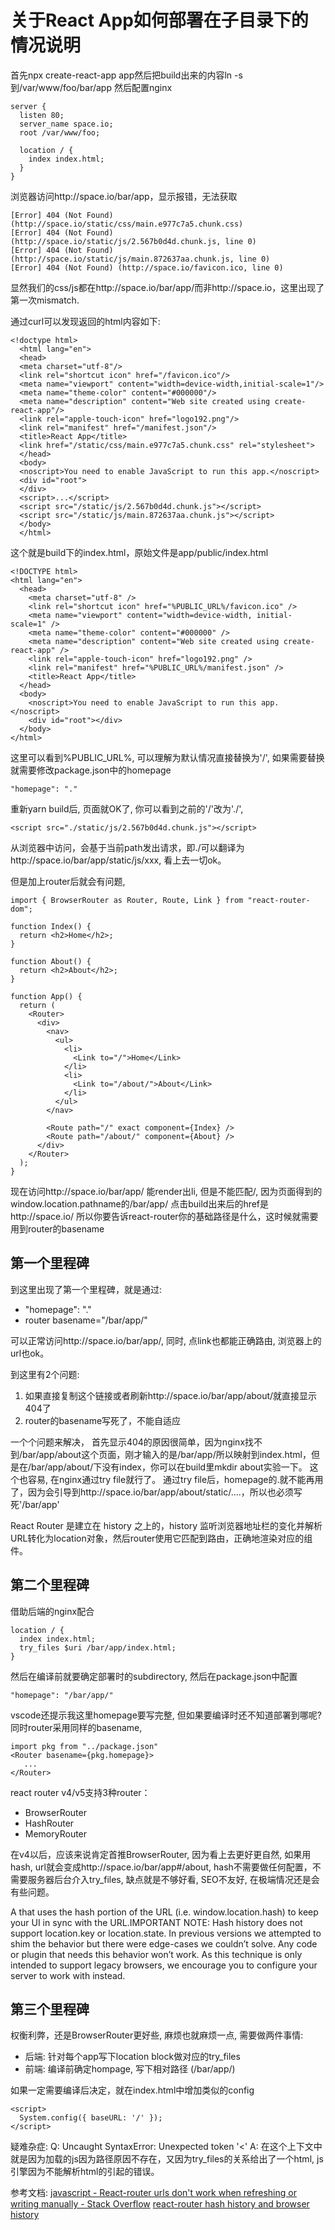 # 关于React App如何部署在子目录下的情况说明

首先npx create-react-app app然后把build出来的内容ln -s到/var/www/foo/bar/app
然后配置nginx
```
server {
  listen 80;
  server_name space.io;
  root /var/www/foo;

  location / {
    index index.html;
  }
}
```
浏览器访问http://space.io/bar/app，显示报错，无法获取
```
[Error] 404 (Not Found) (http://space.io/static/css/main.e977c7a5.chunk.css)
[Error] 404 (Not Found) (http://space.io/static/js/2.567b0d4d.chunk.js, line 0)
[Error] 404 (Not Found) (http://space.io/static/js/main.872637aa.chunk.js, line 0)
[Error] 404 (Not Found) (http://space.io/favicon.ico, line 0)
```
显然我们的css/js都在http://space.io/bar/app/而非http://space.io，这里出现了第一次mismatch.

通过curl可以发现返回的html内容如下:
```
<!doctype html>
  <html lang="en">
  <head>
  <meta charset="utf-8"/>
  <link rel="shortcut icon" href="/favicon.ico"/>
  <meta name="viewport" content="width=device-width,initial-scale=1"/>
  <meta name="theme-color" content="#000000"/>
  <meta name="description" content="Web site created using create-react-app"/>
  <link rel="apple-touch-icon" href="logo192.png"/>
  <link rel="manifest" href="/manifest.json"/>
  <title>React App</title>
  <link href="/static/css/main.e977c7a5.chunk.css" rel="stylesheet">
  </head>
  <body>
  <noscript>You need to enable JavaScript to run this app.</noscript>
  <div id="root">
  </div>
  <script>...</script>
  <script src="/static/js/2.567b0d4d.chunk.js"></script>
  <script src="/static/js/main.872637aa.chunk.js"></script>
  </body>
  </html>
```
这个就是build下的index.html，原始文件是app/public/index.html
```
<!DOCTYPE html>
<html lang="en">
  <head>
    <meta charset="utf-8" />
    <link rel="shortcut icon" href="%PUBLIC_URL%/favicon.ico" />
    <meta name="viewport" content="width=device-width, initial-scale=1" />
    <meta name="theme-color" content="#000000" />
    <meta name="description" content="Web site created using create-react-app" />
    <link rel="apple-touch-icon" href="logo192.png" />
    <link rel="manifest" href="%PUBLIC_URL%/manifest.json" />
    <title>React App</title>
  </head>
  <body>
    <noscript>You need to enable JavaScript to run this app.</noscript>
    <div id="root"></div>
  </body>
</html>
```
这里可以看到%PUBLIC_URL%, 可以理解为默认情况直接替换为'/', 如果需要替换就需要修改package.json中的homepage
```
"homepage": "."
```
重新yarn build后, 页面就OK了, 你可以看到之前的'/'改为'./', 
```
<script src="./static/js/2.567b0d4d.chunk.js"></script>
```
从浏览器中访问，会基于当前path发出请求，即./可以翻译为http://space.io/bar/app/static/js/xxx, 看上去一切ok。

但是加上router后就会有问题,
```
import { BrowserRouter as Router, Route, Link } from "react-router-dom";

function Index() {
  return <h2>Home</h2>;
}

function About() {
  return <h2>About</h2>;
}

function App() {
  return (
    <Router>
      <div>
        <nav>
          <ul>
            <li>
              <Link to="/">Home</Link>
            </li>
            <li>
              <Link to="/about/">About</Link>
            </li>
          </ul>
        </nav>

        <Route path="/" exact component={Index} />
        <Route path="/about/" component={About} />
      </div>
    </Router>
  );
}
```
现在访问http://space.io/bar/app/
能render出li, 但是不能匹配/, 因为页面得到的window.location.pathname的/bar/app/
点击<link to="/">build出来后的href是http://space.io/
所以你要告诉react-router你的基础路径是什么，这时候就需要用到router的basename

## 第一个里程碑
到这里出现了第一个里程碑，就是通过:
- "homepage": "."
- router basename="/bar/app/"

可以正常访问http://space.io/bar/app/, 同时, 点link也都能正确路由, 浏览器上的url也ok。

到这里有2个问题:
1. 如果直接复制这个链接或者刷新http://space.io/bar/app/about/就直接显示404了
2. router的basename写死了，不能自适应


一个个问题来解决，
首先显示404的原因很简单，因为nginx找不到/bar/app/about这个页面，刚才输入的是/bar/app/所以映射到index.html，但是在/bar/app/about/下没有index，你可以在build里mkdir about实验一下。
这个也容易, 在nginx通过try file就行了。
通过try file后，homepage的.就不能再用了，因为会引导到http://space.io/bar/app/about/static/....，所以也必须写死'/bar/app'

React Router 是建立在 history 之上的，history 监听浏览器地址栏的变化并解析URL转化为location对象，然后router使用它匹配到路由，正确地渲染对应的组件。

## 第二个里程碑
借助后端的nginx配合
```
location / {
  index index.html;
  try_files $uri /bar/app/index.html;
}
```
然后在编译前就要确定部署时的subdirectory, 然后在package.json中配置
```
"homepage": "/bar/app/"
```
vscode还提示我这里homepage要写完整, 但如果要编译时还不知道部署到哪呢?
同时router采用同样的basename,
```
import pkg from "../package.json"
<Router basename={pkg.homepage}>
   ...
</Router>
```

react router v4/v5支持3种router：
- BrowserRouter
- HashRouter
- MemoryRouter

在v4以后，应该来说肯定首推BrowserRouter, 因为看上去更好更自然, 如果用hash, url就会变成http://space.io/bar/app#/about, hash不需要做任何配置，不需要服务器后台介入try_files, 缺点就是不够好看, SEO不友好, 在极端情况还是会有些问题。

<HashRouter>
A <Router> that uses the hash portion of the URL (i.e. window.location.hash) to keep your UI in sync with the URL.IMPORTANT NOTE: Hash history does not support location.key or location.state. In previous versions we attempted to shim the behavior but there were edge-cases we couldn’t solve. Any code or plugin that needs this behavior won’t work. As this technique is only intended to support legacy browsers, we encourage you to configure your server to work with <BrowserHistory> instead.

## 第三个里程碑
权衡利弊，还是BrowserRouter更好些, 麻烦也就麻烦一点, 需要做两件事情:
- 后端: 针对每个app写下location block做对应的try_files
- 前端: 编译前确定hompage, 写下相对路径 (/bar/app/)

如果一定需要编译后决定，就在index.html中增加类似的config
```
<script>
  System.config({ baseURL: '/' });
</script>
```

疑难杂症:
Q: Uncaught SyntaxError: Unexpected token '<'
A: 在这个上下文中就是因为加载的js因为路径原因不存在，又因为try_files的关系给出了一个html, js引擎因为不能解析html的<!doctype html>引起的错误。

参考文档:
[javascript - React-router urls don't work when refreshing or writing manually - Stack Overflow](https://stackoverflow.com/questions/27928372/react-router-urls-dont-work-when-refreshing-or-writing-manually)
[react-router hash history and browser history](https://www.jianshu.com/p/7237bf23db6a)
